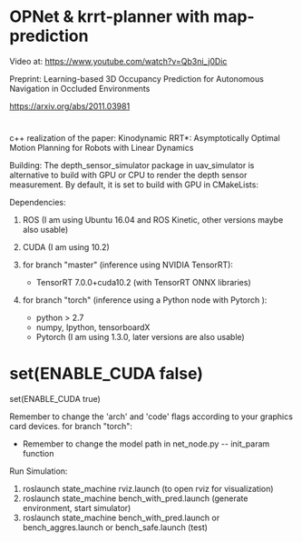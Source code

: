 # OPNet & krrt-planner with map-prediction

Video at:
https://www.youtube.com/watch?v=Qb3ni_j0Dic

Preprint:
Learning-based 3D Occupancy Prediction for Autonomous Navigation in Occluded Environments

https://arxiv.org/abs/2011.03981


#

c++ realization of the paper: Kinodynamic RRT*: Asymptotically Optimal Motion Planning for Robots with Linear Dynamics

Building:
The depth_sensor_simulator package in uav_simulator is alternative to build with GPU or CPU to render the depth sensor measurement. By default, it is set to build with GPU in CMakeLists:

Dependencies:

1. ROS (I am using Ubuntu 16.04 and ROS Kinetic, other versions maybe also usable)

2. CUDA (I am using 10.2)

3. for branch "master" (inference using NVIDIA TensorRT):
    * TensorRT 7.0.0+cuda10.2 (with TensorRT ONNX  libraries)
     
4. for branch "torch" (inference using a Python node with Pytorch ):
    * python > 2.7
    * numpy, Ipython, tensorboardX
    * Pytorch (I am using 1.3.0, later versions are also usable)


# set(ENABLE_CUDA false)
set(ENABLE_CUDA true)

Remember to change the 'arch' and 'code' flags according to your graphics card devices. 
for branch "torch":
* Remember to change the model path in net_node.py -- init_param function

Run Simulation:
1. roslaunch state_machine rviz.launch  (to open rviz for visualization)
2. roslaunch state_machine bench_with_pred.launch    (generate environment, start simulator)
3. roslaunch state_machine bench_with_pred.launch  or  bench_aggres.launch    or    bench_safe.launch    (test)


